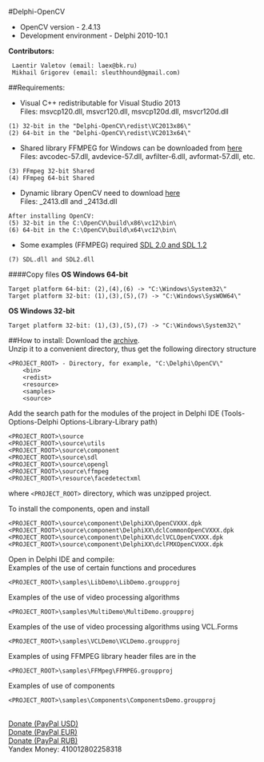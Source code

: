 #Delphi-OpenCV
* OpenCV version - 2.4.13<br>
* Development environment - Delphi 2010-10.1<br>

<b>Contributors:</b>
```
 Laentir Valetov (email: laex@bk.ru)
 Mikhail Grigorev (email: sleuthhound@gmail.com)
```
##Requirements:
* Visual C++ redistributable for Visual Studio 2013<br>
Files: msvcp120.dll, msvcr120.dll, msvcp120d.dll, msvcr120d.dll
```
(1) 32-bit in the "Delphi-OpenCV\redist\VC2013x86\"
(2) 64-bit in the "Delphi-OpenCV\redist\VC2013x64\"
```
* Shared library FFMPEG for Windows can be downloaded from [here][5]<br>
Files: avcodec-57.dll, avdevice-57.dll, avfilter-6.dll, avformat-57.dll, etc.
```
(3) FFmpeg 32-bit Shared
(4) FFmpeg 64-bit Shared
```
* Dynamic library OpenCV need to download [here][4]<br>
Files: _2413.dll and _2413d.dll
```
After installing OpenCV:
(5) 32-bit in the C:\OpenCV\build\x86\vc12\bin\
(6) 64-bit in the C:\OpenCV\build\x64\vc12\bin\
```
* Some examples (FFMPEG) required [SDL 2.0 and SDL 1.2][3]<br>
```
(7) SDL.dll and SDL2.dll
```

####Copy files
<b>OS Windows 64-bit</b><br>
```
Target platform 64-bit: (2),(4),(6) -> "C:\Windows\System32\"
Target platform 32-bit: (1),(3),(5),(7) -> "C:\Windows\SysWOW64\"
```
<b>OS Windows 32-bit</b><br>
```
Target platform 32-bit: (1),(3),(5),(7) -> "C:\Windows\System32\"
```

##How to install:
Download the [archive][1].<br>
Unzip it to a convenient directory, thus get the following directory structure<br>
```
<PROJECT_ROOT> - Directory, for example, "C:\Delphi\OpenCV\"
	<bin>
	<redist>
	<resource>
	<samples>
	<source>
```
Add the search path for the modules of the project in Delphi IDE (Tools-Options-Delphi Options-Library-Library path)
```
<PROJECT_ROOT>\source
<PROJECT_ROOT>\source\utils
<PROJECT_ROOT>\source\component
<PROJECT_ROOT>\source\sdl
<PROJECT_ROOT>\source\opengl
<PROJECT_ROOT>\source\ffmpeg
<PROJECT_ROOT>\resource\facedetectxml
```
where ```<PROJECT_ROOT>``` directory, which was unzipped project.<br>

To install the components, open and install
```
<PROJECT_ROOT>\source\component\DelphiXX\OpenCVXXX.dpk
<PROJECT_ROOT>\source\component\DelphiXX\dclCommonOpenCVXXX.dpk
<PROJECT_ROOT>\source\component\DelphiXX\dclVCLOpenCVXXX.dpk
<PROJECT_ROOT>\source\component\DelphiXX\dclFMXOpenCVXXX.dpk
```
Open in Delphi IDE and compile:<br>
Examples of the use of certain functions and procedures 
```
<PROJECT_ROOT>\samples\LibDemo\LibDemo.groupproj
```
Examples of the use of video processing algorithms
```
<PROJECT_ROOT>\samples\MultiDemo\MultiDemo.groupproj
```
Examples of the use of video processing algorithms using VCL.Forms
```
<PROJECT_ROOT>\samples\VCLDemo\VCLDemo.groupproj
```
Examples of using FFMPEG library header files are in the
```
<PROJECT_ROOT>\samples\FFMpeg\FFMPEG.groupproj
```
Examples of use of components
```
<PROJECT_ROOT>\samples\Components\ComponentsDemo.groupproj
```
<br><a href="https://www.paypal.com/cgi-bin/webscr?cmd=_s-xclick&hosted_button_id=5Z5JQ7C9JCJQN">Donate (PayPal USD)</a>
<br><a href="https://www.paypal.com/cgi-bin/webscr?cmd=_s-xclick&hosted_button_id=WQYST8J8PR4K2">Donate (PayPal EUR)</a>
<br><a href="https://www.paypal.com/cgi-bin/webscr?cmd=_s-xclick&hosted_button_id=XN8D6TJMSXPFL">Donate (PayPal RUB)</a>
<br>Yandex Money: 410012802258318

[1]: https://github.com/Laex/Delphi-OpenCV/archive/master.zip
[2]: http://www.microsoft.com/ru-ru/download/details.aspx?id=40784
[3]: https://www.libsdl.org/index.php
[4]: http://opencv.org/downloads.html
[5]: http://ffmpeg.zeranoe.com/builds/
